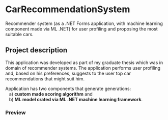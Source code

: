 # CarRecommendationSystem
Recommender system (as a .NET Forms application, with machine learning component made via ML .NET) for user profiling and proposing the most suitable cars.

## Project description

This application was developed as part of my graduate thesis which was in domain of recommender systems. The application performs user profiling and, based on his preferences, suggests to the user top car recommendations that might suit him.

Application has two components that generate generations:</br>
&nbsp;&nbsp;    a) **custom made scoring algorithm** and</br>
&nbsp;&nbsp;    b) **ML model crated via ML .NET machine learning framework**.

### Preview

<!--
#### a) App home screen
<img alt="Slika korisničkog sučelja" src="https://github.com/TheJakov/VideoGameRecommendationEngineAI/blob/master/Media/readme_ui.png" width="514" height="420"> -->


